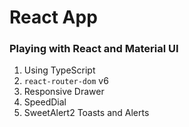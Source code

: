 # React App

### Playing with React and Material UI

1. Using TypeScript
2. `react-router-dom` v6
3. Responsive Drawer
4. SpeedDial
5. SweetAlert2 Toasts and Alerts
